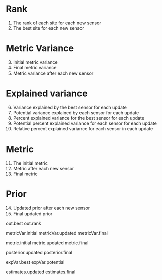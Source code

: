 # Rank
1. The rank of each site for each new sensor
2. The best site for each new sensor

# Metric Variance
3. Initial metric variance
4. Final metric variance
5. Metric variance after each new sensor

# Explained variance
6. Variance explained by the best sensor for each update
7. Potential variance explained by each sensor for each update
8. Percent explained variance for the best sensor for each update
9. Potential percent explained variance for each sensor for each update
10. Relative percent explained variance for each sensor in each update

# Metric
11. The initial metric
12. Metric after each new sensor
13. Final metric

# Prior
14. Updated prior after each new sensor
15. Final updated prior


out.best
out.rank

metricVar.initial
metricVar.updated
metricVar.final

metric.initial
metric.updated
metric.final

posterior.updated
posterior.final

expVar.best
expVar.potential

estimates.updated
estimates.final

